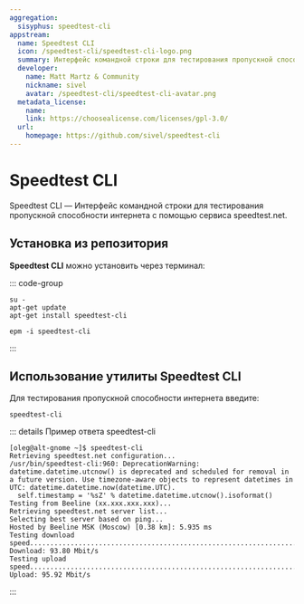 ```yaml
---
aggregation:
  sisyphus: speedtest-cli
appstream:
  name: Speedtest CLI
  icon: /speedtest-cli/speedtest-cli-logo.png
  summary: Интерфейс командной строки для тестирования пропускной способности интернета с помощью сервиса speedtest.net.
  developer:
    name: Matt Martz & Community
    nickname: sivel
    avatar: /speedtest-cli/speedtest-cli-avatar.png
  metadata_license:
    name:
    link: https://choosealicense.com/licenses/gpl-3.0/
  url:
    homepage: https://github.com/sivel/speedtest-cli
---
```


# Speedtest CLI

Speedtest CLI — Интерфейс командной строки для тестирования пропускной способности интернета с помощью сервиса speedtest.net.

## Установка из репозитория

**Speedtest CLI** можно установить через терминал:

::: code-group

```shell[apt-get]
su -
apt-get update
apt-get install speedtest-cli
```

```shell[epm]
epm -i speedtest-cli
```

:::

## Использование утилиты Speedtest CLI

Для тестирования пропускной способности интернета введите:

```shell
speedtest-cli
```

::: details Пример ответа speedtest-cli

```shell
[oleg@alt-gnome ~]$ speedtest-cli
Retrieving speedtest.net configuration...
/usr/bin/speedtest-cli:960: DeprecationWarning: datetime.datetime.utcnow() is deprecated and scheduled for removal in a future version. Use timezone-aware objects to represent datetimes in UTC: datetime.datetime.now(datetime.UTC).
  self.timestamp = '%sZ' % datetime.datetime.utcnow().isoformat()
Testing from Beeline (xx.xxx.xxx.xxx)...
Retrieving speedtest.net server list...
Selecting best server based on ping...
Hosted by Beeline MSK (Moscow) [0.38 km]: 5.935 ms
Testing download speed................................................................................
Download: 93.80 Mbit/s
Testing upload speed......................................................................................................
Upload: 95.92 Mbit/s

```

:::
